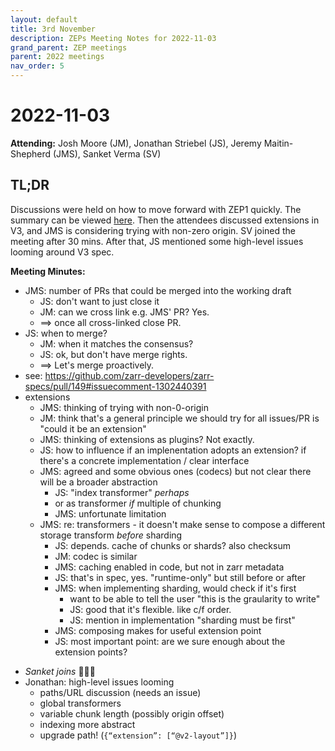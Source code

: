 ```yaml
---
layout: default
title: 3rd November
description: ZEPs Meeting Notes for 2022-11-03
grand_parent: ZEP meetings
parent: 2022 meetings
nav_order: 5
---
```


# 2022-11-03

**Attending:** Josh Moore (JM), Jonathan Striebel (JS), Jeremy Maitin-Shepherd (JMS), Sanket Verma (SV)

## TL;DR

Discussions were held on how to move forward with ZEP1 quickly. The summary can be viewed [here](https://github.com/zarr-developers/zarr-specs/pull/149#issuecomment-1302440391). Then the attendees discussed extensions in V3, and JMS is considering trying with non-zero origin. SV joined the meeting after 30 mins. After that, JS mentioned some high-level issues looming around V3 spec.

**Meeting Minutes:**

* JMS: number of PRs that could be merged into the working draft
  - JS: don't want to just close it
  - JM: can we cross link e.g. JMS' PR? Yes.
  - ==> once all cross-linked close PR.
* JS: when to merge?
  - JM: when it matches the consensus?
  - JS: ok, but don't have merge rights.
  - ==> Let's merge proactively.
* see: https://github.com/zarr-developers/zarr-specs/pull/149#issuecomment-1302440391
* extensions
  - JMS: thinking of trying with non-0-origin
  - JM: think that's a general principle we should try for all issues/PR is "could it be an extension"
  - JMS: thinking of extensions as plugins? Not exactly.
  - JS: how to influence if an implenentation adopts an extension? if there's a concrete implementation / clear interface
  - JMS: agreed and some obvious ones (codecs) but not clear there will be a broader abstraction
    - JS: "index transformer" _perhaps_
    - or as transformer _if_ multiple of chunking
    - JMS: unfortunate limitation
  - JMS: re: transformers - it doesn't make sense to compose a different storage transform _before_ sharding
     - JS: depends. cache of chunks or shards? also checksum
     - JM: codec is similar
     - JMS: caching enabled in code, but not in zarr metadata
     - JS: that's in spec, yes. "runtime-only" but still before or after
     - JMS: when implementing sharding, would check if it's first
       - want to be able to tell the user "this is the graularity to write"
       - JS: good that it's flexible. like c/f order.
       - JS: mention in implementation "sharding must be first"
     - JMS: composing makes for useful extension point
     - JS: most important point: are we sure enough about the extension points?
- _Sanket joins_ 🧑🏻‍💻
- Jonathan: high-level issues looming
  - paths/URL discussion (needs an issue)
  - global transformers
  - variable chunk length (possibly origin offset)
  - indexing more abstract
  - upgrade path! (`{“extension”: [“@v2-layout”]}`)